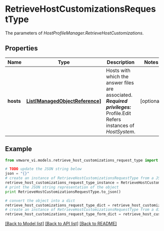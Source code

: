 # RetrieveHostCustomizationsRequestType

The parameters of *HostProfileManager.RetrieveHostCustomizations*. 

## Properties
Name | Type | Description | Notes
------------ | ------------- | ------------- | -------------
**hosts** | [**List[ManagedObjectReference]**](ManagedObjectReference.md) | Hosts with which the answer files are associated.  ***Required privileges:*** Profile.Edit  Refers instances of *HostSystem*.  | [optional] 

## Example

```python
from vmware_vi.models.retrieve_host_customizations_request_type import RetrieveHostCustomizationsRequestType

# TODO update the JSON string below
json = "{}"
# create an instance of RetrieveHostCustomizationsRequestType from a JSON string
retrieve_host_customizations_request_type_instance = RetrieveHostCustomizationsRequestType.from_json(json)
# print the JSON string representation of the object
print RetrieveHostCustomizationsRequestType.to_json()

# convert the object into a dict
retrieve_host_customizations_request_type_dict = retrieve_host_customizations_request_type_instance.to_dict()
# create an instance of RetrieveHostCustomizationsRequestType from a dict
retrieve_host_customizations_request_type_form_dict = retrieve_host_customizations_request_type.from_dict(retrieve_host_customizations_request_type_dict)
```
[[Back to Model list]](../README.md#documentation-for-models) [[Back to API list]](../README.md#documentation-for-api-endpoints) [[Back to README]](../README.md)


